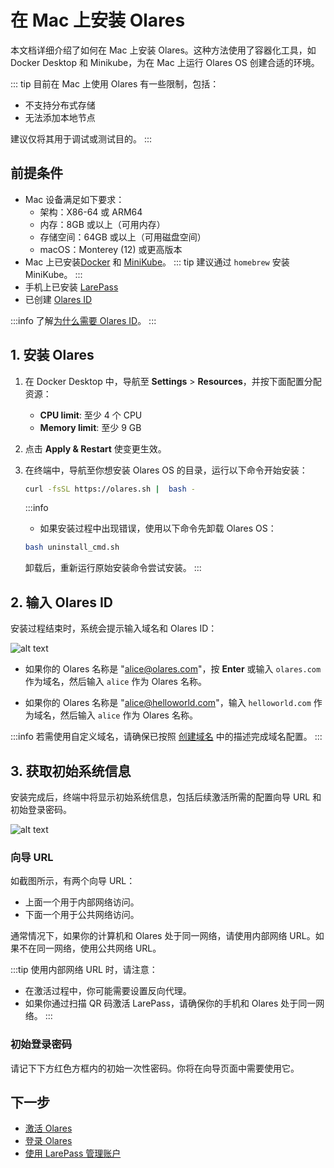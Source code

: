 
# 在 Mac 上安装 Olares

本文档详细介绍了如何在 Mac 上安装 Olares。这种方法使用了容器化工具，如 Docker Desktop 和 Minikube，为在 Mac 上运行 Olares OS 创建合适的环境。

::: tip
目前在 Mac 上使用 Olares 有一些限制，包括：
- 不支持分布式存储
- 无法添加本地节点

建议仅将其用于调试或测试目的。
:::

## 前提条件

-  Mac 设备满足如下要求：
   - 架构：X86-64 或 ARM64
   - 内存：8GB 或以上（可用内存）
   - 存储空间：64GB 或以上（可用磁盘空间）
   - macOS：Monterey (12) 或更高版本
- Mac 上已安装[Docker](https://www.docker.com/products/docker-desktop/) 和 [MiniKube](https://minikube.sigs.k8s.io/docs/start/?arch=%2Fmacos%2Farm64%2Fstable%2Fhomebrew)。
::: tip
建议通过 `homebrew` 安装 MiniKube。
:::
- 手机上已安装 [LarePass](../../../larepass/overview.md#download)
- 已创建 [Olares ID](../../../larepass/account/index.md#create-olares-id)

:::info
了解[为什么需要 Olares ID](../../../../overview/olares/olares-id.md#为什么需要-olares-id)。
:::

## 1. 安装 Olares 

1. 在 Docker Desktop 中，导航至 **Settings** > **Resources**，并按下面配置分配资源：
    - **CPU limit**: 至少 4 个 CPU
    - **Memory limit**: 至少 9 GB
  
2. 点击 **Apply & Restart** 使变更生效。
    
3. 在终端中，导航至你想安装 Olares OS 的目录，运行以下命令开始安装：

   ```bash
   curl -fsSL https://olares.sh |  bash - 
   ```

   :::info
   - 如果安装过程中出现错误，使用以下命令先卸载 Olares OS：

   ```bash
   bash uninstall_cmd.sh
   ```
   卸载后，重新运行原始安装命令尝试安装。
   :::
 
## 2. 输入 Olares ID

安装过程结束时，系统会提示输入域名和 Olares ID：

![alt text](/images/how-to/olares/enter_olares_id.png)

- 如果你的 Olares 名称是 "alice@olares.com"，按 **Enter** 或输入 `olares.com` 作为域名，然后输入 `alice` 作为 Olares 名称。

- 如果你的 Olares 名称是 "alice@helloworld.com"，输入 `helloworld.com` 作为域名，然后输入 `alice` 作为 Olares 名称。

:::info
若需使用自定义域名，请确保已按照 [创建域名](../../../space/domain/host-domain.md) 中的描述完成域名配置。
:::

## 3. 获取初始系统信息

安装完成后，终端中将显示初始系统信息，包括后续激活所需的配置向导 URL 和初始登录密码。

![alt text](/images/how-to/olares/one_time_password.png)

### 向导 URL

如截图所示，有两个向导 URL：

- 上面一个用于内部网络访问。
- 下面一个用于公共网络访问。

通常情况下，如果你的计算机和 Olares 处于同一网络，请使用内部网络 URL。如果不在同一网络，使用公共网络 URL。

:::tip
使用内部网络 URL 时，请注意：
- 在激活过程中，你可能需要设置反向代理。
- 如果你通过扫描 QR 码激活 LarePass，请确保你的手机和 Olares 处于同一网络。
:::

### 初始登录密码

请记下下方红色方框内的初始一次性密码。你将在向导页面中需要使用它。

## 下一步

- [激活 Olares](../wizard.md)
- [登录 Olares](../login.md)
- [使用 LarePass 管理账户](../../../larepass/account/index.md)
